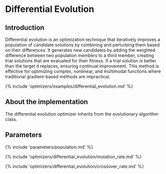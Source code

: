 # Differential Evolution


## Introduction

Differential evolution is an optimization technique that iteratively improves a population of candidate solutions by combining and perturbing them based on their differences. It generates new candidates by adding the weighted difference between two population members to a third member, creating trial solutions that are evaluated for their fitness. If a trial solution is better than the target it replaces, ensuring continual improvement. This method is effective for optimizing complex, nonlinear, and multimodal functions where traditional gradient-based methods are impractical.

{% include 'optimizers/examples/differential_evolution.md' %}


## About the implementation

The differential evolution optimizer inherits from the evolutionary algorithm class. 


## Parameters

{% include 'parameters/population.md' %}

{% include 'optimizers/differential_evolution/mutation_rate.md' %}

{% include 'optimizers/differential_evolution/crossover_rate.md' %}
